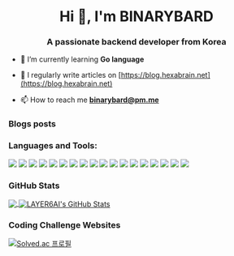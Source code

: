 <h1 align="center">Hi 👋, I'm BINARYBARD</h1>
<h3 align="center">A passionate backend developer from Korea</h3>

- 🌱 I’m currently learning **Go language**

- 📝 I regularly write articles on [https://blog.hexabrain.net](https://blog.hexabrain.net)

- 📫 How to reach me **binarybard@pm.me**

### Blogs posts
<!-- BLOG-POST-LIST:START -->
<!-- BLOG-POST-LIST:END -->

<h3 align="left">Languages and Tools:</h3>
<p align="left">
  <img src="https://img.shields.io/badge/Sonarqube-5190cf?style=for-the-badge&logo=sonarqube&logoColor=white">
  <img src="https://img.shields.io/badge/C%2B%2B-00599C?style=for-the-badge&logo=c%2B%2B&logoColor=white">
  <img src="https://img.shields.io/badge/MySQL-005C84?style=for-the-badge&logo=mysql&logoColor=white">
  <img src="https://img.shields.io/badge/.NET-512BD4?style=for-the-badge&logo=dotnet&logoColor=white">
  <img src="https://img.shields.io/badge/Docker-2CA5E0?style=for-the-badge&logo=docker&logoColor=white">
  <img src="https://img.shields.io/badge/gradle-02303A?style=for-the-badge&logo=gradle&logoColor=white">
  <img src="https://img.shields.io/badge/Junit5-25A162?style=for-the-badge&logo=junit5&logoColor=white">
  <img src="https://img.shields.io/badge/Hibernate-59666C?style=for-the-badge&logo=Hibernate&logoColor=white">
  <img src="https://img.shields.io/badge/Spring-6DB33F?style=for-the-badge&logo=spring&logoColor=white">
  <img src="https://img.shields.io/badge/java-007396?style=for-the-badge&logo=java&logoColor=white">
  <img src="https://img.shields.io/badge/Spring_Security-6DB33F?style=for-the-badge&logo=Spring-Security&logoColor=white">
  <img src="https://img.shields.io/badge/spring_boot-6DB33F?style=for-the-badge&logo=springboot&logoColor=white">
  <img src="https://img.shields.io/badge/IntelliJ_IDEA-000000.svg?style=for-the-badge&logo=intellij-idea&logoColor=white">
  <img src="https://img.shields.io/badge/VSCode-0078D4?style=for-the-badge&logo=visual%20studio%20code&logoColor=white">
  <img src="https://img.shields.io/badge/GIT-E44C30?style=for-the-badge&logo=git&logoColor=white">
  <img src="https://img.shields.io/badge/Github%20Actions-282a2e?style=for-the-badge&logo=githubactions&logoColor=367cfe">
  <img src="https://img.shields.io/badge/Jira-0052CC?style=for-the-badge&logo=Jira&logoColor=white">
  <img src="https://img.shields.io/badge/amazon_aws-232F3E?style=for-the-badge&logo=amazonaws&logoColor=white">
</p>

### GitHub Stats

<a href="https://github.com/destitutor/destitutor">
  <img align="center" src="https://github-readme-stats.vercel.app/api/top-langs/?username=destitutor&hide=html,tex,css,scss,javascript&title_color=ffffff&text_color=c9cacc&icon_color=2bbc8a&bg_color=1d1f21&langs_count=3" />
</a>
<a href="https://github.com/destitutor/destitutor">
  <img align="center" src="https://github-readme-stats.vercel.app/api?username=destitutor&show_icons=true&line_height=27&count_private=true&title_color=ffffff&text_color=c9cacc&icon_color=2bbc8a&bg_color=1d1f21" alt="LAYER6AI's GitHub Stats" />
</a>

### Coding Challenge Websites
[![Solved.ac 프로필](http://mazassumnida.wtf/api/v2/generate_badge?boj=layer6ai)](https://solved.ac/layer6ai)
